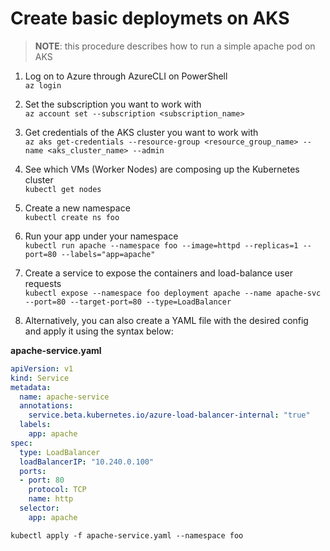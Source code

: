 # Create basic deploymets on AKS

> **NOTE**: this procedure describes how to run a simple apache pod on AKS

1. Log on to Azure through AzureCLI on PowerShell\
`az login`

1. Set the subscription you want to work with\
`az account set --subscription <subscription_name>`

1. Get credentials of the AKS cluster you want to work with\
`az aks get-credentials --resource-group <resource_group_name> --name <aks_cluster_name> --admin`

1. See which VMs (Worker Nodes) are composing up the Kubernetes cluster\
`kubectl get nodes`

1. Create a new namespace\
`kubectl create ns foo`

1. Run your app under your namespace\
`kubectl run apache --namespace foo --image=httpd --replicas=1 --port=80 --labels="app=apache"`

1. Create a service to expose the containers and load-balance user requests\
`kubectl expose --namespace foo deployment apache --name apache-svc --port=80 --target-port=80 --type=LoadBalancer`

1. Alternatively, you can also create a YAML file with the desired config and apply it using the syntax below:

**apache-service.yaml**
```yaml
apiVersion: v1
kind: Service
metadata:
  name: apache-service
  annotations:
    service.beta.kubernetes.io/azure-load-balancer-internal: "true"
  labels:
    app: apache
spec:
  type: LoadBalancer
  loadBalancerIP: "10.240.0.100"
  ports:
  - port: 80
    protocol: TCP
    name: http
  selector:
    app: apache
```

`kubectl apply -f apache-service.yaml --namespace foo`
